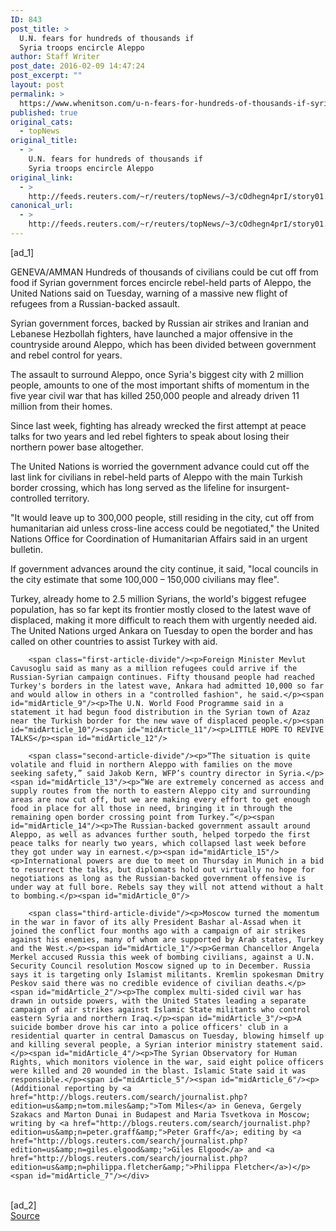 ```yaml
---
ID: 843
post_title: >
  U.N. fears for hundreds of thousands if
  Syria troops encircle Aleppo
author: Staff Writer
post_date: 2016-02-09 14:47:24
post_excerpt: ""
layout: post
permalink: >
  https://www.whenitson.com/u-n-fears-for-hundreds-of-thousands-if-syria-troops-encircle-aleppo/
published: true
original_cats:
  - topNews
original_title:
  - >
    U.N. fears for hundreds of thousands if
    Syria troops encircle Aleppo
original_link:
  - >
    http://feeds.reuters.com/~r/reuters/topNews/~3/cOdhegn4prI/story01.htm
canonical_url:
  - >
    http://feeds.reuters.com/~r/reuters/topNews/~3/cOdhegn4prI/story01.htm
---
```

 [ad_1]
<br><div id="articleText">
<span id="midArticle_start"/>

<span id="midArticle_0"/><span class="focusParagraph" readability="6"><p><span class="articleLocation">GENEVA/AMMAN</span> Hundreds of thousands of civilians could be cut off from food if  Syrian government forces encircle rebel-held parts of Aleppo, the United Nations said on Tuesday, warning of a massive new flight of refugees from a Russian-backed assault.</p></span><span id="midArticle_1"/><p>Syrian government forces, backed by Russian air strikes and Iranian and Lebanese Hezbollah fighters, have launched a major offensive in the countryside around Aleppo, which has been divided between government and rebel control for years.</p><span id="midArticle_2"/><p>The assault to surround Aleppo, once Syria's biggest city with 2 million people, amounts to one of the most important shifts of momentum in the five year civil war that has killed 250,000 people and already driven 11 million from their homes.</p><span id="midArticle_3"/><p>Since last week, fighting has already wrecked the first attempt at peace talks for two years and led rebel fighters to speak about losing their northern power base altogether.</p><span id="midArticle_4"/><p>The United Nations is worried the government advance could cut off the last link for civilians in rebel-held parts of Aleppo with the main Turkish border crossing, which has long served as the lifeline for insurgent-controlled territory.</p><span id="midArticle_5"/><p>"It would leave up to 300,000 people, still residing in the city, cut off from humanitarian aid unless cross-line access could be negotiated," the United Nations Office for Coordination of Humanitarian Affairs said in an urgent bulletin.</p><span id="midArticle_6"/><p>If government advances around the city continue, it said, "local councils in the city estimate that some 100,000 – 150,000 civilians may flee".</p><span id="midArticle_7"/><p>Turkey, already home to 2.5 million Syrians, the world's biggest refugee population, has so far kept its frontier mostly closed to the latest wave of displaced, making it more difficult to reach them with urgently needed aid. The United Nations urged Ankara on Tuesday to open the border and has called on other countries to assist Turkey with aid.</p><span id="midArticle_8"/>
        
        <span class="first-article-divide"/><p>Foreign Minister Mevlut Cavusoglu said as many as a million refugees could arrive if the Russian-Syrian campaign continues. Fifty thousand people had reached Turkey's borders in the latest wave, Ankara had admitted 10,000 so far and would allow in others in a "controlled fashion", he said.</p><span id="midArticle_9"/><p>The U.N. World Food Programme said in a statement it had begun food distribution in the Syrian town of Azaz near the Turkish border for the new wave of displaced people.</p><span id="midArticle_10"/><span id="midArticle_11"/><p>LITTLE HOPE TO REVIVE TALKS</p><span id="midArticle_12"/>
        
        <span class="second-article-divide"/><p>“The situation is quite volatile and fluid in northern Aleppo with families on the move seeking safety,” said Jakob Kern, WFP’s country director in Syria.</p><span id="midArticle_13"/><p>“We are extremely concerned as access and supply routes from the north to eastern Aleppo city and surrounding areas are now cut off, but we are making every effort to get enough food in place for all those in need, bringing it in through the remaining open border crossing point from Turkey.”</p><span id="midArticle_14"/><p>The Russian-backed government assault around Aleppo, as well as advances further south, helped torpedo the first peace talks for nearly two years, which collapsed last week before they got under way in earnest.</p><span id="midArticle_15"/><p>International powers are due to meet on Thursday in Munich in a bid to resurrect the talks, but diplomats hold out virtually no hope for negotiations as long as the Russian-backed government offensive is under way at full bore. Rebels say they will not attend without a halt to bombing.</p><span id="midArticle_0"/>
        
        <span class="third-article-divide"/><p>Moscow turned the momentum in the war in favor of its ally President Bashar al-Assad when it joined the conflict four months ago with a campaign of air strikes against his enemies, many of whom are supported by Arab states, Turkey and the West.</p><span id="midArticle_1"/><p>German Chancellor Angela Merkel accused Russia this week of bombing civilians, against a U.N. Security Council resolution Moscow signed up to in December. Russia says it is targeting only Islamist militants. Kremlin spokesman Dmitry Peskov said there was no credible evidence of civilian deaths.</p><span id="midArticle_2"/><p>The complex multi-sided civil war has drawn in outside powers, with the United States leading a separate campaign of air strikes against Islamic State militants who control eastern Syria and northern Iraq.</p><span id="midArticle_3"/><p>A suicide bomber drove his car into a police officers' club in a residential quarter in central Damascus on Tuesday, blowing himself up and killing several people, a Syrian interior ministry statement said.</p><span id="midArticle_4"/><p>The Syrian Observatory for Human Rights, which monitors violence in the war, said eight police officers were killed and 20 wounded in the blast. Islamic State said it was responsible.</p><span id="midArticle_5"/><span id="midArticle_6"/><p> (Additional reporting by <a href="http://blogs.reuters.com/search/journalist.php?edition=us&amp;n=tom.miles&amp;">Tom Miles</a> in Geneva, Gergely Szakacs and Marton Dunai in Budapest and Maria Tsvetkova in Moscow; writing by <a href="http://blogs.reuters.com/search/journalist.php?edition=us&amp;n=peter.graff&amp;">Peter Graff</a>; editing by <a href="http://blogs.reuters.com/search/journalist.php?edition=us&amp;n=giles.elgood&amp;">Giles Elgood</a> and <a href="http://blogs.reuters.com/search/journalist.php?edition=us&amp;n=philippa.fletcher&amp;">Philippa Fletcher</a>)</p><span id="midArticle_7"/></div>
<br>[ad_2]
<br><a href="http://feeds.reuters.com/~r/reuters/topNews/~3/cOdhegn4prI/story01.htm">Source </a>